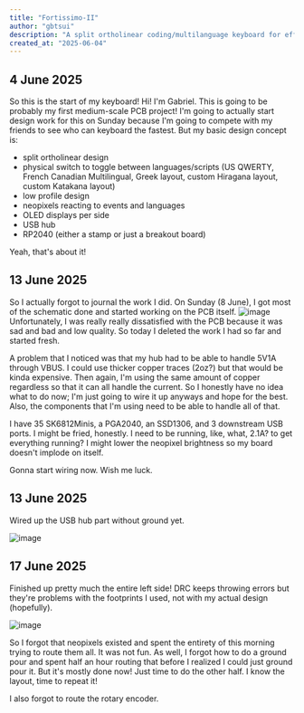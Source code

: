 ```yaml
---
title: "Fortissimo-II"
author: "gbtsui"
description: "A split ortholinear coding/multilanguage keyboard for efficient typing and language switching!"
created_at: "2025-06-04"
---
```



## 4 June 2025
So this is the start of my keyboard! Hi! I'm Gabriel. This is going to be probably my first medium-scale PCB project!
I'm going to actually start design work for this on Sunday because I'm going to compete with my friends to see who can
keyboard the fastest. But my basic design concept is:

- split ortholinear design
- physical switch to toggle between languages/scripts (US QWERTY, French Canadian Multilingual, Greek layout, custom Hiragana layout, custom Katakana layout)
- low profile design
- neopixels reacting to events and languages
- OLED displays per side
- USB hub
- RP2040 (either a stamp or just a breakout board)

Yeah, that's about it!

## 13 June 2025
So I actually forgot to journal the work I did. On Sunday (8 June), I got most of the schematic done and started working on the PCB itself.
![image](https://github.com/user-attachments/assets/1787e89b-7731-4796-b425-64ecb2852213)
Unfortunately, I was really really dissatisfied with the PCB because it was sad and bad and low quality. So today I deleted the work I had so far and started fresh.

A problem that I noticed was that my hub had to be able to handle 5V1A through VBUS. I could use thicker copper traces (2oz?) but that would be kinda expensive. Then again, I'm using the same amount of copper regardless so that it can all handle the current. So I honestly have no idea what to do now; I'm just going to wire it up anyways and hope for the best. Also, the components that I'm using need to be able to handle all of that.

I have 35 SK6812Minis, a PGA2040, an SSD1306, and 3 downstream USB ports. I might be fried, honestly. I need to be running, like, what, 2.1A? to get everything running? I might lower the neopixel brightness so my board doesn't implode on itself.

Gonna start wiring now. Wish me luck.

## 13 June 2025

Wired up the USB hub part without ground yet.

![image](https://github.com/user-attachments/assets/88365052-5cf9-4c47-9f5b-f0f6558d3661)

## 17 June 2025

Finished up pretty much the entire left side! DRC keeps throwing errors but they're problems with the footprints I used, not with my actual design (hopefully).

![image](https://github.com/user-attachments/assets/bbe3914b-f251-4782-b9d8-a8dafb8fd36a)

So I forgot that neopixels existed and spent the entirety of this morning trying to route them all. It was not fun. As well, I forgot how to do a ground pour and spent half an hour routing that before I realized I could just ground pour it. But it's mostly done now! Just time to do the other half. I know the layout, time to repeat it!

I also forgot to route the rotary encoder. 
